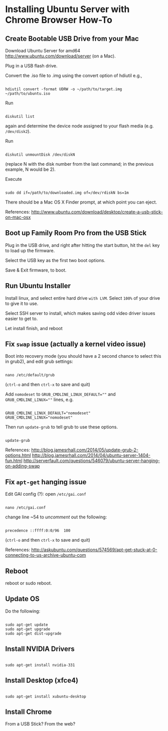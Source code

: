 # Installing Ubuntu Server with Chrome Browser How-To

## Create Bootable USB Drive from your Mac

Download Ubuntu Server for amd64 http://www.ubuntu.com/download/server (on a Mac).

Plug in a USB flash drive.

Convert the .iso file to .img using the convert option of hdiutil e.g.,

<code>
hdiutil convert -format UDRW -o ~/path/to/target.img ~/path/to/ubuntu.iso
</code>

Run

<code>
diskutil list
</code>

again and determine the device node assigned to your flash media (e.g. `/dev/disk2`).

Run

<code>
diskutil unmountDisk /dev/diskN
</code>

(replace N with the disk number from the last command; in the previous example, N would be 2).

Execute

<code>
sudo dd if=/path/to/downloaded.img of=/dev/rdiskN bs=1m
</code>

There should be a Mac OS X Finder prompt, at which point you can eject.


References: http://www.ubuntu.com/download/desktop/create-a-usb-stick-on-mac-osx

## Boot up Family Room Pro from the USB Stick

Plug in the USB drive, and right after hitting the start button, hit the `del` key to load up the firmware.

Select the USB key as the first two boot options.

Save & Exit firmware, to boot.

## Run Ubuntu Installer

Install linux, and select entire hard drive `with LVM`.  Select `100%` of your drive to give it to use.  

Select SSH server to install, which makes saving odd video driver issues easier to get to.

Let install finish, and reboot

## Fix `swap` issue (actually a kernel video issue)

Boot into recovery mode (you should have a 2 second chance to select this in grub2), and edit grub settings:

<code>
nano /etc/default/grub
</code>

(`ctrl-o` and then `ctrl-x` to save and quit)

Add `nomodeset` to `GRUB_CMDLINE_LINUX_DEFAULT=""` and `GRUB_CMDLINE_LINUX=""` lines, e.g.

<code>
GRUB_CMDLINE_LINUX_DEFAULT="nomodeset"
GRUB_CMDLINE_LINUX="nomodeset"
</code>

Then run `update-grub` to tell grub to use these options.

<code>
update-grub
</code>

References: 
http://blog.jamesrhall.com/2014/05/update-grub-2-options.html
http://blog.jamesrhall.com/2014/04/ubuntu-server-1404-fun.html
http://serverfault.com/questions/546079/ubuntu-server-hanging-on-adding-swap



## Fix `apt-get` hanging issue

Edit GAI config (?): open `/etc/gai.conf`

<code>
nano /etc/gai.conf
</code>

change line ~54 to *uncomment* out the following:

<code>
precedence ::ffff:0:0/96  100
</code>

(`ctrl-o` and then `ctrl-x` to save and quit)

References: http://askubuntu.com/questions/574569/apt-get-stuck-at-0-connecting-to-us-archive-ubuntu-com

## Reboot

reboot or sudo reboot.

## Update OS

Do the following:

<code>
sudo apt-get update
sudo apt-get upgrade
sudo apt-get dist-upgrade
</code>

## Install NVIDIA Drivers

<code>
sudo apt-get install nvidia-331
</code>

## Install Desktop (xfce4)

<code>
sudo apt-get install xubuntu-desktop
</code>


## Install Chrome

From a USB Stick?  From the web?

